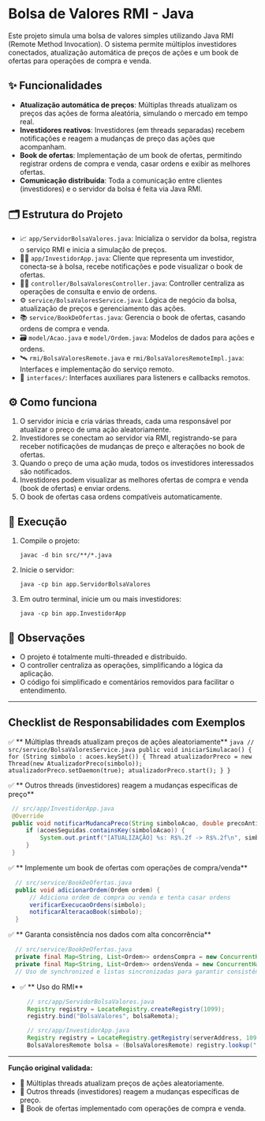 # Bolsa de Valores RMI - Java

Este projeto simula uma bolsa de valores simples utilizando Java RMI (Remote Method Invocation). O sistema permite múltiplos investidores conectados, atualização automática de preços de ações e um book de ofertas para operações de compra e venda.

## ✨ Funcionalidades

- **Atualização automática de preços**: Múltiplas threads atualizam os preços das ações de forma aleatória, simulando o mercado em tempo real.
- **Investidores reativos**: Investidores (em threads separadas) recebem notificações e reagem a mudanças de preço das ações que acompanham.
- **Book de ofertas**: Implementação de um book de ofertas, permitindo registrar ordens de compra e venda, casar ordens e exibir as melhores ofertas.
- **Comunicação distribuída**: Toda a comunicação entre clientes (investidores) e o servidor da bolsa é feita via Java RMI.

## 🗂️ Estrutura do Projeto

- 📈 `app/ServidorBolsaValores.java`: Inicializa o servidor da bolsa, registra o serviço RMI e inicia a simulação de preços.
- 👨‍💻 `app/InvestidorApp.java`: Cliente que representa um investidor, conecta-se à bolsa, recebe notificações e pode visualizar o book de ofertas.
- 🧑‍⚖️ `controller/BolsaValoresController.java`: Controller centraliza as operações de consulta e envio de ordens.
- ⚙️ `service/BolsaValoresService.java`: Lógica de negócio da bolsa, atualização de preços e gerenciamento das ações.
- 📚 `service/BookDeOfertas.java`: Gerencia o book de ofertas, casando ordens de compra e venda.
- 🗃️ `model/Acao.java` e `model/Ordem.java`: Modelos de dados para ações e ordens.
- 🛰️ `rmi/BolsaValoresRemote.java` e `rmi/BolsaValoresRemoteImpl.java`: Interfaces e implementação do serviço remoto.
- 🧩 `interfaces/`: Interfaces auxiliares para listeners e callbacks remotos.

## ⚙️ Como funciona

1. O servidor inicia e cria várias threads, cada uma responsável por atualizar o preço de uma ação aleatoriamente.
2. Investidores se conectam ao servidor via RMI, registrando-se para receber notificações de mudanças de preço e alterações no book de ofertas.
3. Quando o preço de uma ação muda, todos os investidores interessados são notificados.
4. Investidores podem visualizar as melhores ofertas de compra e venda (book de ofertas) e enviar ordens.
5. O book de ofertas casa ordens compatíveis automaticamente.

## 🚀 Execução

1. Compile o projeto:
   ```
   javac -d bin src/**/*.java
   ```
2. Inicie o servidor:
   ```
   java -cp bin app.ServidorBolsaValores
   ```
3. Em outro terminal, inicie um ou mais investidores:
   ```
   java -cp bin app.InvestidorApp
   ```

## 📝 Observações
- O projeto é totalmente multi-threaded e distribuído.
- O controller centraliza as operações, simplificando a lógica da aplicação.
- O código foi simplificado e comentários removidos para facilitar o entendimento.

---

## Checklist de Responsabilidades com Exemplos

✅ ** Múltiplas threads atualizam preços de ações aleatoriamente**
    ```java
    // src/service/BolsaValoresService.java
    public void iniciarSimulacao() {
        for (String simbolo : acoes.keySet()) {
            Thread atualizadorPreco = new Thread(new AtualizadorPreco(simbolo));
            atualizadorPreco.setDaemon(true);
            atualizadorPreco.start();
        }
    }
    ```

✅ ** Outros threads (investidores) reagem a mudanças específicas de preço**
   ```java
    // src/app/InvestidorApp.java
    @Override
    public void notificarMudancaPreco(String simboloAcao, double precoAntigo, double novoPreco) throws RemoteException {
        if (acoesSeguidas.containsKey(simboloAcao)) {
            System.out.printf("[ATUALIZAÇÃO] %s: R$%.2f -> R$%.2f\n", simboloAcao, precoAntigo, novoPreco);
        }
    }
   ```

✅ ** Implemente um book de ofertas com operações de compra/venda**
  ```java
    // src/service/BookDeOfertas.java
    public void adicionarOrdem(Ordem ordem) {
        // Adiciona ordem de compra ou venda e tenta casar ordens
        verificarExecucaoOrdens(simbolo);
        notificarAlteracaoBook(simbolo);
    }
  ```
✅ ** Garanta consistência nos dados com alta concorrência**
  ```java
    // src/service/BookDeOfertas.java
    private final Map<String, List<Ordem>> ordensCompra = new ConcurrentHashMap<>();
    private final Map<String, List<Ordem>> ordensVenda = new ConcurrentHashMap<>();
    // Uso de synchronized e listas sincronizadas para garantir consistência
  ```
- ✅ ** Uso do RMI**
  ```java
    // src/app/ServidorBolsaValores.java
    Registry registry = LocateRegistry.createRegistry(1099);
    registry.bind("BolsaValores", bolsaRemota);

    // src/app/InvestidorApp.java
    Registry registry = LocateRegistry.getRegistry(serverAddress, 1099);
    BolsaValoresRemote bolsa = (BolsaValoresRemote) registry.lookup("BolsaValores");
  ```

---

**Função original validada:**
- 🔄 Múltiplas threads atualizam preços de ações aleatoriamente.
- 👤 Outros threads (investidores) reagem a mudanças específicas de preço.
- 📖 Book de ofertas implementado com operações de compra e venda.
